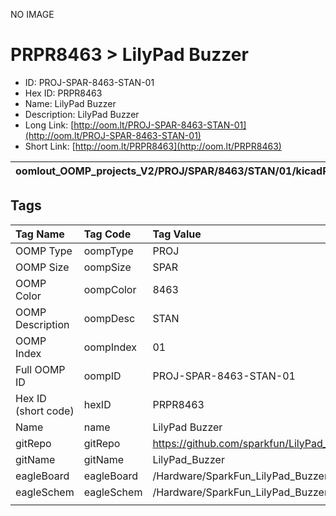 


  
NO IMAGE  
# PRPR8463 > LilyPad Buzzer

- ID: PROJ-SPAR-8463-STAN-01
- Hex ID: PRPR8463
- Name: LilyPad Buzzer
- Description: LilyPad Buzzer
- Long Link: [http://oom.lt/PROJ-SPAR-8463-STAN-01](http://oom.lt/PROJ-SPAR-8463-STAN-01)
- Short Link: [http://oom.lt/PRPR8463](http://oom.lt/PRPR8463)
  

|oomlout_OOMP_projects_V2/PROJ/SPAR/8463/STAN/01/kicadPcb3dFront.png|oomlout_OOMP_projects_V2/PROJ/SPAR/8463/STAN/01/kicadPcb3dBack.png|oomlout_OOMP_projects_V2/PROJ/SPAR/8463/STAN/01/kicadPcb3d.png||
| :---: | :---: | :---: | :---: |

## Tags
  

|Tag Name|Tag Code|Tag Value|
| :--- | :--- | :--- |
|OOMP Type|oompType|PROJ|
|OOMP Size|oompSize|SPAR|
|OOMP Color|oompColor|8463|
|OOMP Description|oompDesc|STAN|
|OOMP Index|oompIndex|01|
|Full OOMP ID|oompID|PROJ-SPAR-8463-STAN-01|
|Hex ID (short code)|hexID|PRPR8463|
|Name|name|LilyPad Buzzer|
|gitRepo|gitRepo|https://github.com/sparkfun/LilyPad_Buzzer|
|gitName|gitName|LilyPad_Buzzer|
|eagleBoard|eagleBoard|/Hardware/SparkFun_LilyPad_Buzzer.brd|
|eagleSchem|eagleSchem|/Hardware/SparkFun_LilyPad_Buzzer.sch|
||||
